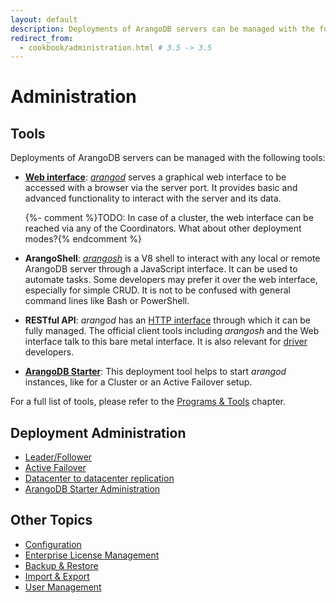 ```yaml
---
layout: default
description: Deployments of ArangoDB servers can be managed with the following tools
redirect_from:
  - cookbook/administration.html # 3.5 -> 3.5
---
```

Administration
==============

Tools
-----

Deployments of ArangoDB servers can be managed with the following tools:

- [**Web interface**](programs-web-interface.html):
  [_arangod_](programs-arangod.html) serves a graphical web interface to
  be accessed with a browser via the server port. It provides basic and advanced
  functionality to interact with the server and its data.
  
  {%- comment %}TODO: In case of a cluster, the web interface can be reached via any of the Coordinators. What about other deployment modes?{% endcomment %}

- **ArangoShell**: [_arangosh_](programs-arangosh.html) is a V8 shell to
  interact with any local or remote ArangoDB server through a JavaScript
  interface. It can be used to automate tasks. Some developers may prefer it over
  the web interface, especially for simple CRUD. It is not to be confused with
  general command lines like Bash or PowerShell.

- **RESTful API**: _arangod_ has an [HTTP interface](http/index.html) through
  which it can be fully managed. The official client tools including _arangosh_ and
  the Web interface talk to this bare metal interface. It is also relevant for
  [driver](drivers/index.html) developers.

- [**ArangoDB Starter**](programs-starter.html): This deployment tool
  helps to start _arangod_ instances, like for a Cluster or an Active Failover setup.
  
For a full list of tools, please refer to the [Programs & Tools](programs.html) chapter.

Deployment Administration
-------------------------

- [Leader/Follower](administration-leader-follower.html)
- [Active Failover](administration-active-failover.html)
- [Datacenter to datacenter replication](administration-dc2-dc.html)
- [ArangoDB Starter Administration](administration-starter.html)

Other Topics
------------

- [Configuration](administration-configuration.html)
- [Enterprise License Management](administration-license.html)
- [Backup & Restore](backup-restore.html)
- [Import & Export](administration-import-export.html)
- [User Management](administration-managing-users.html)
